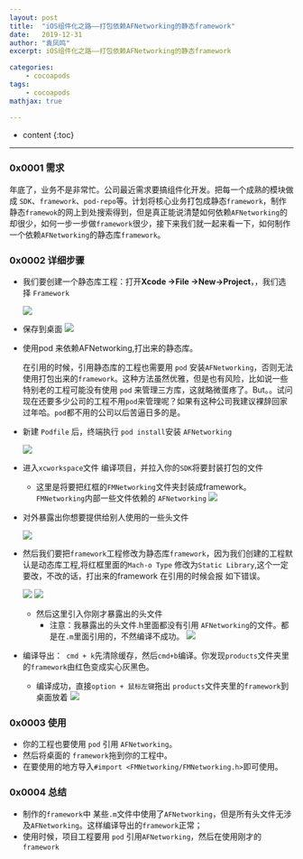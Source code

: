 ```yaml
---
layout: post
title:  "iOS组件化之路——打包依赖AFNetworking的静态framework"
date:   2019-12-31
author: "袁凤鸣"
excerpt: iOS组件化之路——打包依赖AFNetworking的静态framework

categories: 
    - cocoapods
tags: 
    - cocoapods
mathjax: true

---
```

* content
{:toc}
---
<!--{% raw %}-->

### 0x0001 需求

年底了，业务不是非常忙。公司最近需求要搞组件化开发。把每一个成熟的模块做成 `SDK`、`framework`、`pod-repo`等。计划将核心业务打包成静态`framework`，制作静态`framewok`的网上到处搜索得到，但是真正能说清楚如何依赖`AFNetworking`的却很少，如何一步一步做`framework`很少，接下来我们就一起来看一下，如何制作一个依赖`AFNetworking`的静态库`framework`。

### 0x0002 详细步骤
- 我们要创建一个静态库工程：打开**Xcode ->File ->New->Project**，，我们选择 `Framework`

    ![](https://tva1.sinaimg.cn/large/006tNbRwgy1gafystdbhmj31hy0u07wd.jpg)

- 保存到桌面
![](https://tva1.sinaimg.cn/large/006tNbRwgy1gafyxotkz5j31800qi4go.jpg)


- 使用pod 来依赖AFNetworking,打出来的静态库。

    在引用的时候，引用静态库的工程也需要用 `pod` 安装`AFNetworking`，否则无法使用打包出来的`framework`。这种方法虽然优雅，但是也有风险，比如说一些特别老的工程可能没有使用 `pod` 来管理三方库，这就略微蛋疼了。But。。试问现在还要多少公司的工程不用`pod`来管理呢？如果有这种公司我建议裸辞回家过年哈。`pod`都不用的公司以后苦逼日多的是。
    
- 新建 `Podfile` 后，终端执行 `pod install`安装 `AFNetworking`

    ![](https://tva1.sinaimg.cn/large/006tNbRwgy1gafz6nsqnfj30zy0qcwl9.jpg)

- 进入`xcworkspace`文件 编译项目，并拉入你的`SDK`将要封装打包的文件
    - 这里是将要把红框的`FMNetworking`文件夹封装成framework。`FMNetworking`内部一些文件依赖的 `AFNetworking`
    ![](https://tva1.sinaimg.cn/large/006tNbRwgy1gafzck8zo0j31be0u0e3q.jpg)
    
- 对外暴露出你想要提供给别人使用的一些头文件

    ![](https://tva1.sinaimg.cn/large/006tNbRwgy1gafzfz96fvj319z0u0u0x.jpg)


- 然后我们要把`framework`工程修改为静态库`framework`，因为我们创建的工程默认是动态库工程,将红框里面的`Mach-o Type` 修改为`Static Library`,这个一定要改，不改的话，打出来的framework 在引用的时候会报 如下错误。 

    ![](https://tva1.sinaimg.cn/large/006tNbRwgy1gafziwoweij31t40qk1kx.jpg)
    ![](https://tva1.sinaimg.cn/large/006tNbRwgy1gafynb82ylj31tg0so7wh.jpg)

    - 然后这里引入你刚才暴露出的头文件
        - 注意：我暴露出的头文件.h里面都没有引用 `AFNetworking`的文件。都是在`.m`里面引用的，不然编译不成功。
    ![](https://tva1.sinaimg.cn/large/006tNbRwgy1gafznxlwloj31po0t01kx.jpg)
    

- 编译导出：` cmd + k`先清除缓存，然后`cmd+b`编译。你发现`products`文件夹里的`framework`由红色变成实心灰黑色。
    - 编译成功，直接`option + 鼠标左键`拖出 `products`文件夹里的`framework`到桌面放着
    ![](https://tva1.sinaimg.cn/large/006tNbRwgy1gafzqt27aaj31na0u07wh.jpg)    
    
### 0x0003 使用

- 你的工程也要使用 `pod` 引用 `AFNetworking`。
- 然后将桌面的 `framework`拖到你的工程中。
- 在要使用的地方导入`#import <FMNetworking/FMNetworking.h>`即可使用。


### 0x0004 总结
- 制作的`framework`中 某些`.m`文件中使用了`AFNetworking`，但是所有头文件无涉及`AFNetworking`。这样编译导出的`framework`正常；
- 使用时候，项目工程要用 `pod` 引用`AFNetworking`，然后在使用刚才的`framework`


